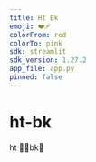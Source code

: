 ```yaml
---
title: Ht Bk
emoji: ❤️‍🩹 
colorFrom: red
colorTo: pink
sdk: streamlit
sdk_version: 1.27.2
app_file: app.py
pinned: false
---
```



# ht-bk
ht 🧑‍⚕️bk💽
